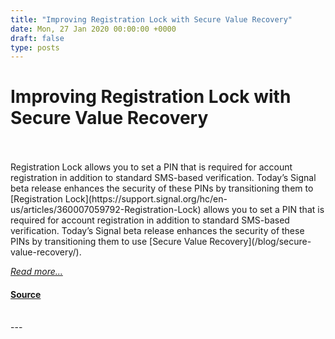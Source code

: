 ```yaml
---
title: "Improving Registration Lock with Secure Value Recovery"
date: Mon, 27 Jan 2020 00:00:00 +0000
draft: false
type: posts
---
```

# Improving Registration Lock with Secure Value Recovery

<br/>

<br/>
 Registration Lock allows you to set a PIN that is required for account registration in addition to standard SMS-based verification. Today’s Signal beta release enhances the security of these PINs by transitioning them to
<br/>
[Registration Lock](https://support.signal.org/hc/en-us/articles/360007059792-Registration-Lock) allows you to set a PIN that is required for account registration in addition to standard SMS-based verification. Today’s Signal beta release enhances the security of these PINs by transitioning them to use [Secure Value Recovery](/blog/secure-value-recovery/).

[_Read more..._](https://signal.org/blog/improving-registration-lock/)

#### [Source](https://signal.org/blog/improving-registration-lock/)

<br/>
---
